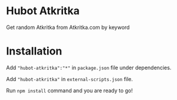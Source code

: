 Hubot Atkritka
=========

Get random Atkritka from Atkritka.com by keyword

# Installation

Add ```"hubot-atkritka":"*"``` in ```package.json``` file under dependencies.

Add ```"hubot-atkritka"``` in ```external-scripts.json``` file.

Run ```npm install``` command and you are ready to go!
